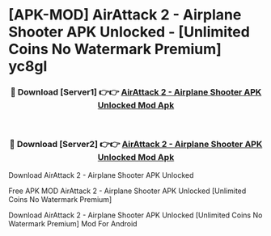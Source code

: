 # [APK-MOD] AirAttack 2 - Airplane Shooter APK Unlocked - [Unlimited Coins No Watermark Premium] yc8gl



<div align="center">
<h3>🔴 Download [Server1] 👉👉 <a href="https://momento.my/?title=AirAttack_2_-_Airplane_Shooter_APK_Unlocked">AirAttack 2 - Airplane Shooter APK Unlocked Mod Apk</a></h3><br>

<h3>🔴 Download [Server2] 👉👉 <a href="https://momento.my/?title=AirAttack_2_-_Airplane_Shooter_APK_Unlocked">AirAttack 2 - Airplane Shooter APK Unlocked Mod Apk</a></h3>
</div>



Download AirAttack 2 - Airplane Shooter APK Unlocked 

Free APK MOD AirAttack 2 - Airplane Shooter APK Unlocked [Unlimited Coins No Watermark Premium]

Download AirAttack 2 - Airplane Shooter APK Unlocked [Unlimited Coins No Watermark Premium] Mod For Android
